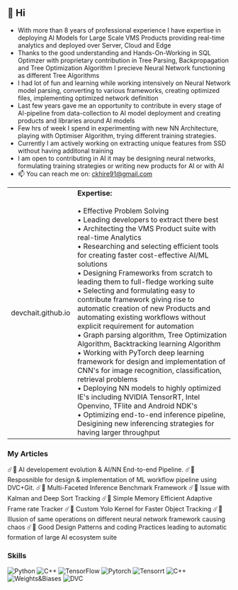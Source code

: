 ## 👋 Hi
- With more than 8 years of professional experience I have expertise in deploying AI Models for Large Scale VMS Products providing real-time analytics and deployed over Server, Cloud and Edge
- Thanks to the good understanding and Hands-On-Working in SQL Optimzer with proprietary contribution in Tree Parsing, Backpropagation and Tree Optimization Algorithm I precieve Neural Network functioning as different Tree Algorithms
- I had lot of fun and learning while working intensively on Neural Network model parsing, converting to various frameworks, creating optimized files, implementing optimized network definition
- Last few years gave me an opportunity to contribute in every stage of AI-pipeline from data-collection to AI model deployment and creating products and libraries around AI models
- Few hrs of week I spend in experimenting with new NN Architecture, playing with Optimiser Algorithm, trying different training strategies.
- Currently I am actively working on extracting unique features from SSD without having additonal training
- I am open to contributing in AI it may be designing neural networks, formulating training strategies or writing new products for AI or with AI
- 📫 You can reach me on: ckhire91@gmail.com 

<table>
<tr><td>devchait.github.io</td>
<td>
<b>Expertise:</b><br><br>
  &bull;  Effective Problem Solving <br>
      &bull;  Leading developers to extract there best <br>
      &bull;  Architecting the VMS Product suite with real-time Analytics <br>
      &bull;  Researching and selecting efficient tools for creating faster cost-effective AI/ML solutions<br>
      &bull;  Designing Frameworks from scratch to leading them to full-fledge working suite<br>
      &bull;  Selecting and formulating easy to contribute framework giving rise to automatic creation of new Products and automating existing workflows without explicit requirement for automation <br>
      &bull;  Graph parsing algorithm, Tree Optimization Algorithm, Backtracking learning Algorithm <br>
      &bull;  Working with PyTorch deep learning framework for design and implementation of CNN's for image recognition, 
classification, retrieval problems <br>
      &bull;  Deploying NN models to highly optimized IE's including NVIDIA TensorRT, Intel Openvino, TFlite and Android NDK's <br>
      &bull;  Optimizing end-to-end inference pipeline, Desigining new inferencing strategies for having larger throughput
  </td>
  </tr>
</table>


### My Articles 

☄️🥇 AI developement evolution & AI/NN End-to-end Pipeline.
☄️🥇 Resposnible for design & implementation of ML workflow pipeline using DVC+Git.
☄️🥇 Multi-Faceted Inference Benchmark Framework
☄️🥇 Issue with Kalman and Deep Sort Tracking
☄️🥇 Simple Memory Efficient Adaptive Frame rate Tracker
☄️🥇 Custom Yolo Kernel for Faster Object Tracking
☄️🥇 Illusion of same operations on different neural network framework causing chaos
☄️🥇 Good Design Patterns and coding Practices leading to automatic formation of large AI ecosystem suite

### Skills

![Python](https://img.shields.io/badge/python-3670A0?style=for-the-badge&logo=python&logoColor=ffdd54) ![C++](https://img.shields.io/badge/c++-%2300599C.svg?style=for-the-badge&logo=c%2B%2B&logoColor=white) ![TensorFlow](https://img.shields.io/badge/TensorFlow-%23FF6F00.svg?style=for-the-badge&logo=TensorFlow&logoColor=white) ![Pytorch](https://img.shields.io/badge/PyTorch-EE4C2C.svg?style=for-the-badge&logo=PyTorch&logoColor=white)
![Tensorrt](https://img.shields.io/badge/NVIDIA-76B900.svg?style=for-the-badge&logo=NVIDIA&logoColor=white)
![C++](https://img.shields.io/badge/C++-00599C.svg?style=for-the-badge&logo=C++&logoColor=white)
![Weights&Biases](https://img.shields.io/badge/Weights_&_Biases-FFBE00?style=for-the-badge&logo=WeightsAndBiases&logoColor=white)
![DVC](https://img.shields.io/badge/DVC-945DD6?style=for-the-badge&logo=dataversioncontrol&logoColor=white)


